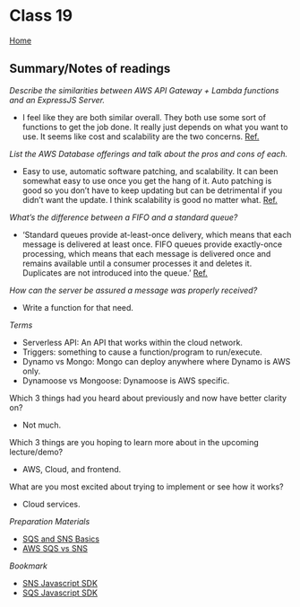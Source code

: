 # Class 19

[Home](https://markjackson28.github.io/reading-notes/)

## Summary/Notes of readings

*Describe the similarities between AWS API Gateway + Lambda functions and an ExpressJS Server.*
- I feel like they are both similar overall. They both use some sort of functions to get the job done. It really just depends on what you want to use. It seems like cost and scalability are the two concerns. [Ref.](https://www.freecodecamp.org/news/node-js-apis-on-aws-the-pros-and-cons-of-express-versus-serverless-a370ab7eadd7/)

*List the AWS Database offerings and talk about the pros and cons of each.*
- Easy to use, automatic software patching, and scalability. It can been somewhat easy to use once you get the hang of it. Auto patching is good so you don’t have to keep updating but can be detrimental if you didn’t want the update. I think scalability is good no matter what. [Ref.](https://sarasanalytics.com/blog/amazon-rds-pros-and-cons)

*What’s the difference between a FIFO and a standard queue?*
- ‘Standard queues provide at-least-once delivery, which means that each message is delivered at least once.
FIFO queues provide exactly-once processing, which means that each message is delivered once and remains available until a consumer processes it and deletes it. Duplicates are not introduced into the queue.’ [Ref.](https://aws.amazon.com/sqs/faqs/)

*How can the server be assured a message was properly received?*
- Write a function for that need.

*Terms*
- Serverless API: An API that works within the cloud network.
- Triggers: something to cause a function/program to run/execute.
- Dynamo vs Mongo: Mongo can deploy anywhere where Dynamo is AWS only.
- Dynamoose vs Mongoose: Dynamoose is AWS specific.

Which 3 things had you heard about previously and now have better clarity on?
- Not much.

Which 3 things are you hoping to learn more about in the upcoming lecture/demo?
- AWS, Cloud, and frontend.

What are you most excited about trying to implement or see how it works?
- Cloud services.

*Preparation Materials*
- [SQS and SNS Basics]()
- [AWS SQS vs SNS](https://medium.com/awesome-cloud/aws-difference-between-sqs-and-sns-61a397bf76c5)

*Bookmark*
- [SNS Javascript SDK](https://docs.aws.amazon.com/AWSJavaScriptSDK/latest/AWS/SNS.html)
- [SQS Javascript SDK](https://docs.aws.amazon.com/AWSJavaScriptSDK/latest/AWS/SQS.html)
